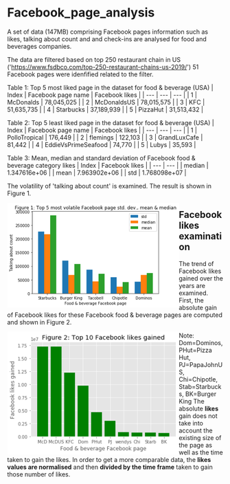# Facebook_page_analysis
A set of data (147MB) comprising Facebook pages information such as likes, talking about count and and check-ins are analysed for food and beverages companies.

The data are filtered based on top 250 restaurant chain in US ('https://www.fsdbco.com/top-250-restaurant-chains-us-2019/')
51 Facebook pages were idenfified related to the filter.

Table 1: Top 5 most liked page in the dataset for food & beverage (USA) 
| Index | Facebook page name | Facebook likes | 
| --- | --- | --- |
| 1 | McDonalds | 78,045,025 |
| 2 | McDonaldsUS | 78,015,575 |
| 3 | KFC | 51,635,735 |
| 4 | Starbucks | 37,189,939 |
| 5 | PizzaHut | 31,513,432 |

Table 2: Top 5 least liked page in the dataset for food & beverage (USA) 
| Index | Facebook page name | Facebook likes | 
| --- | --- | --- |
| 1 | PolloTropical | 176,449 |
| 2 | flemings | 122,103 |
| 3 | GrandLuxCafe | 81,442 |
| 4 | EddieVsPrimeSeafood | 74,770 |
| 5 | Lubys | 35,593 |

Table 3: Mean, median and standard deviation of Facebook food & beverage category likes 
| Index | Facebook likes |
| --- | --- |
| median | 1.347616e+06 |
| mean | 7.963902e+06 |
| std | 1.768098e+07 |
	
The volatility of 'talking about count' is examined. The result is shown in Figure 1.

<p align="centre">
  <img align="left" src="Figures/Figure1.png" width="400" align="left">
</p>


## Facebook likes examination
The trend of Facebook likes gained over the years are examined. First, the absolute gain of Facebook likes for these Facebook food & beverage pages are computed and shown in Figure 2. 

<p align="left">
  <img align="left" src="Figures/Figure2.png" width="400" align="left">
</p>

Note: Dom=Dominos, PHut=Pizza Hut, PJ=PapaJohnUS, Chi=Chipotle, Stab=Starbucks, BK=Burger King
The absolute **likes** gain does not take into account the existing size of the page as well as the time taken to gain the likes. In order to get a more comparable data, the **likes values are normalised** and then **divided by the time frame** taken to gain those number of likes.    
	





